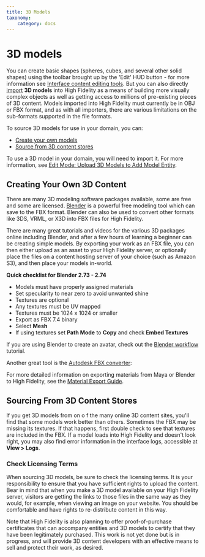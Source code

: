 ```yaml
---
title: 3D Models
taxonomy:
    category: docs
---
```


# 3D models

You can create basic shapes (spheres, cubes, and several other solid shapes) using the toolbar brought up by the 'Edit' HUD button - for more information see [Interface content editing tools](https://wiki.highfidelity.com/wiki/Edit_Mode). But you can also directly [import](https://wiki.highfidelity.com/wiki/Edit_Mode#Upload_3D_Models_to_Add_a_Model_Entity) **3D models** into High Fidelity as a means of building more visually complex objects as well as getting access to millions of pre-existing pieces of 3D content. Models imported into High Fidelity must currently be in OBJ or FBX format, and as with all importers, there are various limitations on the sub-formats supported in the file formats.

To source 3D models for use in your domain, you can:

- [Create your own models](https://wiki.highfidelity.com/wiki/3D_models#Creating_Your_Own_3D_Content)
- [Source from 3D content stores](https://wiki.highfidelity.com/wiki/3D_models#Sourcing_From_3D_Content_Stores)

To use a 3D model in your domain, you will need to import it. For more information, see [Edit Mode: Upload 3D Models to Add Model Entity](https://wiki.highfidelity.com/wiki/Edit_Mode#Upload_3D_Models_to_Add_a_Model_Entity).

## Creating Your Own 3D Content

There are many 3D modeling software packages available, some are free and some are licensed. [Blender](https://www.blender.org/) is a powerful free modeling tool which can save to the FBX format. Blender can also be used to convert other formats like 3DS, VRML, or X3D into FBX files for High Fidelity.

There are many great tutorials and videos for the various 3D packages online including Blender, and after a few hours of learning a beginner can be creating simple models. By exporting your work as an FBX file, you can then either upload as an asset to your High Fidelity server, or optionally place the files on a content hosting server of your choice (such as Amazon S3), and then place your models in-world.

**Quick checklist for Blender 2.73 - 2.74**

- Models must have properly assigned materials
- Set specularity to near zero to avoid unwanted shine
- Textures are optional
- Any textures must be UV mapped
- Textures must be 1024 x 1024 or smaller
- Export as FBX 7.4 binary
- Select **Mesh**
- If using textures set **Path Mode** to **Copy** and check **Embed Textures**

If you are using Blender to create an avatar, check out the [Blender workflow](https://wiki.highfidelity.com/wiki/Blender_workflow) tutorial.

Another great tool is the [Autodesk FBX converter](http://usa.autodesk.com/adsk/servlet/pc/item?siteID=123112&id=22694909):

For more detailed information on exporting materials from Maya or Blender to High Fidelity, see the [Material Export Guide](https://wiki.highfidelity.com/wiki/Material_Export_Guide).

## Sourcing From 3D Content Stores

If you get 3D models from on o f the many online 3D content sites, you'll find that some models work better than others. Sometimes the FBX may be missing its textures. If that happens, first double check to see that textures are included in the FBX. If a model loads into High Fidelity and doesn't look right, you may also find error information in the interface logs, accessible at **View > Logs**.

### Check Licensing Terms

When sourcing 3D models, be sure to check the licensing terms. It is your responsibility to ensure that you have sufficient rights to upload the content. Bear in mind that when you make a 3D model available on your High Fidelity server, visitors are getting the links to those files in the same way as they would, for example, when viewing an image on your website. You should be comfortable and have rights to re-distribute content in this way.

Note that High Fidelity is also planning to offer proof-of-purchase certificates that can accompany entities and 3D models to certify that they have been legitimately purchased. This work is not yet done but is in progress, and will provide 3D content developers with an effective means to sell and protect their work, as desired.
